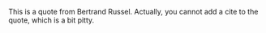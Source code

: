 <!--t Quote Post t-->
<!--d  d-->
<!--tag hidden tag-->
<!--quote The good life is one inspired by love and guided by knowledge. quote-->

This is a quote from Bertrand Russel. Actually, you cannot add a cite to the quote, which is a bit pitty. 
